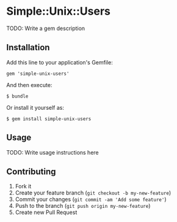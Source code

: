 # Simple::Unix::Users

TODO: Write a gem description

## Installation

Add this line to your application's Gemfile:

    gem 'simple-unix-users'

And then execute:

    $ bundle

Or install it yourself as:

    $ gem install simple-unix-users

## Usage

TODO: Write usage instructions here

## Contributing

1. Fork it
2. Create your feature branch (`git checkout -b my-new-feature`)
3. Commit your changes (`git commit -am 'Add some feature'`)
4. Push to the branch (`git push origin my-new-feature`)
5. Create new Pull Request
